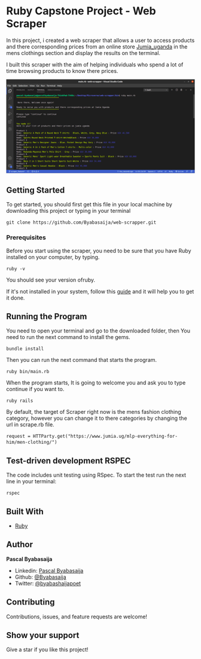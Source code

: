 #  Ruby Capstone Project - Web Scraper
In this project, i created a web scraper that allows a user to access products and there corresponding prices from an online store [Jumia_uganda](https://www.jumia.ug/mlp-everything-for-him/men-clothing/) in the mens clothings section and display the results on the terminal.
 
I built this scraper with the aim of helping individuals  who spend a lot of time browsing products to know there prices.

![screenshoot](scraperr.png)

## Getting Started

To get started, you should first get this file in your local machine by downloading this project or typing in your terminal
 
```git
git clone https://github.com/Byabasaija/web-scrapper.git
```

### Prerequisites

Before you start using the scraper, you need to be sure that you have Ruby installed on your computer, by typing.

```
ruby -v
```

You should see your version ofruby.

If it's not installed in your system, follow this [guide](https://www.ruby-lang.org/en/documentation/installation/) and it will help you to get it done.


## Running the Program 

You need to open your terminal and go to the downloaded folder, then You need to run the next command to install the gems.

```
bundle install
```

Then you can run the next command that starts the program.

```
ruby bin/main.rb
```

When the program starts, It is going to welcome you and ask you to type continue if you want to.

```
ruby rails
```
By default, the target of Scraper right now is the mens fashion clothing category, however you can change it to there categories by changing the url in scrape.rb file.

```
request = HTTParty.get("https://www.jumia.ug/mlp-everything-for-him/men-clothing/")
```

## Test-driven development RSPEC

The code includes unit testing using RSpec. To start the test run the next line in your terminal:

```
rspec
```

## Built With

* [Ruby](https://www.ruby-lang.org)


## Author

**Pascal Byabasaija**
- Linkedin: [Pascal Byabasaija](https://www.linkedin.com/in/pascal-byabasaija-80578814b/)
- Github: [@Byabasaija](https://github.com/Byabasaija)
- Twitter: [@byabashaijapoet](https://twitter.com/byabashaijapoet)


## Contributing

Contributions, issues, and feature requests are welcome!


## Show your support

Give a star if you like this project!

